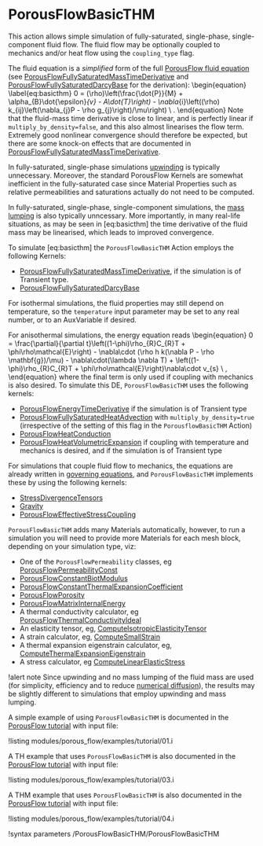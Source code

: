 # PorousFlowBasicTHM

This action allows simple simulation of fully-saturated, single-phase,
single-component fluid flow.  The fluid flow may be optionally coupled
to mechanics and/or heat flow using the `coupling_type` flag.

The fluid equation is a *simplified* form of the full [PorousFlow fluid equation](governing_equations.md) (see [PorousFlowFullySaturatedMassTimeDerivative](PorousFlowFullySaturatedMassTimeDerivative.md) and [PorousFlowFullySaturatedDarcyBase](PorousFlowFullySaturatedDarcyBase.md) for the derivation):
\begin{equation}
\label{eq:basicthm}
0 = (\rho)\left(\frac{\dot{P}}{M} + \alpha_{B}\dot{\epsilon}_{v} - A\dot{T}\right) -
\nabla_{i}\left((\rho) k_{ij}\left(\nabla_{j}P - \rho g_{j}\right)/\mu\right)
\ .
\end{equation}
Note that the fluid-mass time derivative is close to linear, and is perfectly linear if `multiply_by_density=false`, and this also almost linearises the flow term.  Extremely good nonlinear convergence should therefore be expected, but there are some knock-on effects that are documented in [PorousFlowFullySaturatedMassTimeDerivative](PorousFlowFullySaturatedMassTimeDerivative.md).

In fully-saturated, single-phase simulations [upwinding](upwinding.md)
is typically unnecessary.  Moreover, the standard PorousFlow Kernels
are somewhat inefficient in the fully-saturated case since Material
Properties such as relative permeabilities and saturations actually do
not need to be computed.

In fully-saturated, single-phase, single-component simulations, the
[mass lumping](lumping.md) is also typically unncessary.  More
importantly, in many real-life situations, as may be seen in
[eq:basicthm] the time derivative of the fluid mass may be linearised,
which leads to improved convergence.

To simulate [eq:basicthm] the `PorousFlowBasicTHM` Action employs the following Kernels:

- [PorousFlowFullySaturatedMassTimeDerivative](PorousFlowFullySaturatedMassTimeDerivative.md), if the simulation is of Transient type.
- [PorousFlowFullySaturatedDarcyBase](PorousFlowFullySaturatedDarcyBase.md)

For isothermal simulations, the fluid properties may still depend on temperature, so the `temperature` input parameter may be set to any real number, or to an AuxVariable if desired.

For anisothermal simulations, the energy equation reads
\begin{equation}
0 = \frac{\partial}{\partial t}\left((1-\phi)\rho_{R}C_{R}T + \phi\rho\mathcal{E}\right) - \nabla\cdot (\rho h k(\nabla P - \rho \mathbf{g})/\mu) - \nabla\cdot(\lambda \nabla T) + \left((1-\phi)\rho_{R}C_{R}T + \phi\rho\mathcal{E}\right)\nabla\cdot v_{s} \ ,
\end{equation}
where the final term is only used if coupling with mechanics is also desired.  To simulate this DE, `PorousFlowBasicTHM` uses the following kernels:

- [PorousFlowEnergyTimeDerivative](PorousFlowEnergyTimeDerivative.md) if the simulation is of Transient type
- [PorousFlowFullySaturatedHeatAdvection](PorousFlowFullySaturatedHeatAdvection.md) with `multiply_by_density=true` (irrespective of the setting of this flag in the `PorousflowBasicTHM` Action)
- [PorousFlowHeatConduction](PorousFlowHeatConduction.md)
- [PorousFlowHeatVolumetricExpansion](PorousFlowHeatVolumetricExpansion.md) if coupling with temperature and mechanics is desired, and if the simulation is of Transient type

For simulations that couple fluid flow to mechanics, the equations are already written in [governing equations](governing_equations.md), and `PorousFlowBasicTHM` implements these by using the following kernels:

- [StressDivergenceTensors](Kernels/StressDivergenceTensors.md)
- [Gravity](Gravity.md)
- [PorousFlowEffectiveStressCoupling](PorousFlowEffectiveStressCoupling.md)

`PorousFlowBasicTHM` adds many Materials automatically, however, to run a simulation you will need to provide more Materials for each mesh block, depending on your simulation type, viz:

- One of the `PorousFlowPermeability` classes, eg [PorousFlowPermeabilityConst](PorousFlowPermeabilityConst.md)
- [PorousFlowConstantBiotModulus](PorousFlowConstantBiotModulus.md)
- [PorousFlowConstantThermalExpansionCoefficient](PorousFlowConstantThermalExpansionCoefficient.md)
- [PorousFlowPorosity](PorousFlowPorosity.md)
- [PorousFlowMatrixInternalEnergy](PorousFlowMatrixInternalEnergy.md)
- A thermal conductivity calculator, eg [PorousFlowThermalConductivityIdeal](PorousFlowThermalConductivityIdeal.md)
- An elasticity tensor, eg, [ComputeIsotropicElasticityTensor](ComputeIsotropicElasticityTensor.md)
- A strain calculator, eg, [ComputeSmallStrain](ComputeSmallStrain.md)
- A thermal expansion eigenstrain calculator, eg, [ComputeThermalExpansionEigenstrain](ComputeThermalExpansionEigenstrain.md)
- A stress calculator, eg [ComputeLinearElasticStress](ComputeLinearElasticStress.md)

!alert note
Since upwinding and no mass lumping of the fluid mass are used (for simplicity, efficiency and to reduce [numerical diffusion](numerical_diffusion.md)), the results may be slightly different to simulations that employ upwinding and mass lumping.

A simple example of using `PorousFlowBasicTHM` is documented in the [PorousFlow tutorial](tutorial_01.md) with input file:

!listing modules/porous_flow/examples/tutorial/01.i

A TH example that uses `PorousFlowBasicTHM` is also documented in the [PorousFlow tutorial](tutorial_03.md) with input file:

!listing modules/porous_flow/examples/tutorial/03.i

A THM example that uses `PorousFlowBasicTHM` is also documented in the [PorousFlow tutorial](tutorial_04.md) with input file:

!listing modules/porous_flow/examples/tutorial/04.i

!syntax parameters /PorousFlowBasicTHM/PorousFlowBasicTHM
